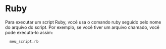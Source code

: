 # Ruby
Para executar um script Ruby, você usa o comando ruby seguido pelo nome do arquivo do script. Por exemplo, se você tiver um arquivo chamado, você pode executá-lo assim:

```bash
  meu_script.rb
```